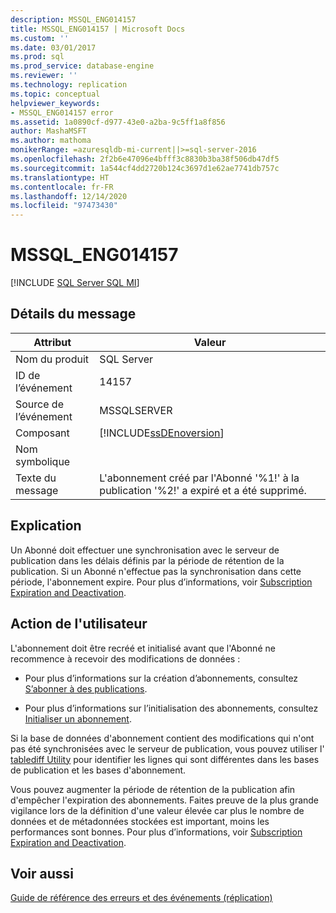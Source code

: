 ```yaml
---
description: MSSQL_ENG014157
title: MSSQL_ENG014157 | Microsoft Docs
ms.custom: ''
ms.date: 03/01/2017
ms.prod: sql
ms.prod_service: database-engine
ms.reviewer: ''
ms.technology: replication
ms.topic: conceptual
helpviewer_keywords:
- MSSQL_ENG014157 error
ms.assetid: 1a0890cf-d977-43e0-a2ba-9c5ff1a8f856
author: MashaMSFT
ms.author: mathoma
monikerRange: =azuresqldb-mi-current||>=sql-server-2016
ms.openlocfilehash: 2f2b6e47096e4bfff3c8830b3ba38f506db47df5
ms.sourcegitcommit: 1a544cf4dd2720b124c3697d1e62ae7741db757c
ms.translationtype: HT
ms.contentlocale: fr-FR
ms.lasthandoff: 12/14/2020
ms.locfileid: "97473430"
---
```

# <a name="mssql_eng014157"></a>MSSQL_ENG014157
[!INCLUDE [SQL Server SQL MI](../../includes/applies-to-version/sql-asdbmi.md)]
    
## <a name="message-details"></a>Détails du message  
  
|Attribut|Valeur|  
|-|-|  
|Nom du produit|SQL Server|  
|ID de l’événement|14157|  
|Source de l’événement|MSSQLSERVER|  
|Composant|[!INCLUDE[ssDEnoversion](../../includes/ssdenoversion-md.md)]|  
|Nom symbolique||  
|Texte du message|L'abonnement créé par l'Abonné '%1!' à la publication '%2!' a expiré et a été supprimé.|  
  
## <a name="explanation"></a>Explication  
 Un Abonné doit effectuer une synchronisation avec le serveur de publication dans les délais définis par la période de rétention de la publication. Si un Abonné n'effectue pas la synchronisation dans cette période, l'abonnement expire. Pour plus d’informations, voir [Subscription Expiration and Deactivation](../../relational-databases/replication/subscription-expiration-and-deactivation.md).  
  
## <a name="user-action"></a>Action de l'utilisateur  
 L'abonnement doit être recréé et initialisé avant que l'Abonné ne recommence à recevoir des modifications de données :  
  
-   Pour plus d’informations sur la création d’abonnements, consultez [S’abonner à des publications](../../relational-databases/replication/subscribe-to-publications.md).  
  
-   Pour plus d’informations sur l’initialisation des abonnements, consultez [Initialiser un abonnement](../../relational-databases/replication/initialize-a-subscription.md).  
  
 Si la base de données d'abonnement contient des modifications qui n'ont pas été synchronisées avec le serveur de publication, vous pouvez utiliser l' [tablediff Utility](../../tools/tablediff-utility.md) pour identifier les lignes qui sont différentes dans les bases de publication et les bases d'abonnement.  
  
 Vous pouvez augmenter la période de rétention de la publication afin d'empêcher l'expiration des abonnements. Faites preuve de la plus grande vigilance lors de la définition d'une valeur élevée car plus le nombre de données et de métadonnées stockées est important, moins les performances sont bonnes. Pour plus d’informations, voir [Subscription Expiration and Deactivation](../../relational-databases/replication/subscription-expiration-and-deactivation.md).  
  
## <a name="see-also"></a>Voir aussi  
 [Guide de référence des erreurs et des événements &#40;réplication&#41;](../../relational-databases/replication/errors-and-events-reference-replication.md)  
  
  
